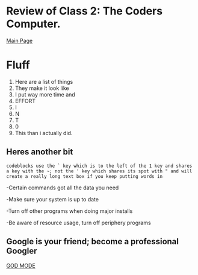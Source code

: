 # Review of Class 2: The Coders Computer.

[Main Page](https://averion305.github.io/reading-notes/)

# Fluff

1. Here are a list of things
1. They make it look like
1. I put way more time and 
1. EFFORT 
1. I
1. N
1. T
1. 0 
1. This than i actually did.

## Heres another bit

```
codeblocks use the ` key which is to the left of the 1 key and shares a key with the ~; not the ' key which shares its spot with " and will create a really long text box if you keep putting words in
```

-Certain commands got all the data you need

-Make sure your system is up to date

-Turn off other programs when doing major installs

-Be aware of resource usage, turn off periphery programs

## Google is your friend; become a  professional Googler

[GOD MODE](https://google.com/)
